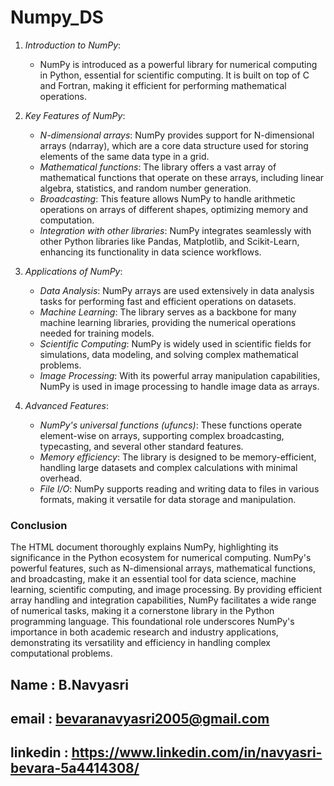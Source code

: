 # Numpy_DS
1. *Introduction to NumPy*:
   - NumPy is introduced as a powerful library for numerical computing in Python, essential for scientific computing. It is built on top of C and Fortran, making it efficient for performing mathematical operations.

2. *Key Features of NumPy*:
   - *N-dimensional arrays*: NumPy provides support for N-dimensional arrays (ndarray), which are a core data structure used for storing elements of the same data type in a grid.
   - *Mathematical functions*: The library offers a vast array of mathematical functions that operate on these arrays, including linear algebra, statistics, and random number generation.
   - *Broadcasting*: This feature allows NumPy to handle arithmetic operations on arrays of different shapes, optimizing memory and computation.
   - *Integration with other libraries*: NumPy integrates seamlessly with other Python libraries like Pandas, Matplotlib, and Scikit-Learn, enhancing its functionality in data science workflows.

3. *Applications of NumPy*:
   - *Data Analysis*: NumPy arrays are used extensively in data analysis tasks for performing fast and efficient operations on datasets.
   - *Machine Learning*: The library serves as a backbone for many machine learning libraries, providing the numerical operations needed for training models.
   - *Scientific Computing*: NumPy is widely used in scientific fields for simulations, data modeling, and solving complex mathematical problems.
   - *Image Processing*: With its powerful array manipulation capabilities, NumPy is used in image processing to handle image data as arrays.

4. *Advanced Features*:
   - *NumPy's universal functions (ufuncs)*: These functions operate element-wise on arrays, supporting complex broadcasting, typecasting, and several other standard features.
   - *Memory efficiency*: The library is designed to be memory-efficient, handling large datasets and complex calculations with minimal overhead.
   - *File I/O*: NumPy supports reading and writing data to files in various formats, making it versatile for data storage and manipulation.

### Conclusion

The HTML document thoroughly explains NumPy, highlighting its significance in the Python ecosystem for numerical computing. NumPy's powerful features, such as N-dimensional arrays, mathematical functions, and broadcasting, make it an essential tool for data science, machine learning, scientific computing, and image processing. By providing efficient array handling and integration capabilities, NumPy facilitates a wide range of numerical tasks, making it a cornerstone library in the Python programming language. This foundational role underscores NumPy's importance in both academic research and industry applications, demonstrating its versatility and efficiency in handling complex computational problems.

## Name     : B.Navyasri
## email    : bevaranavyasri2005@gmail.com
## linkedin : https://www.linkedin.com/in/navyasri-bevara-5a4414308/
